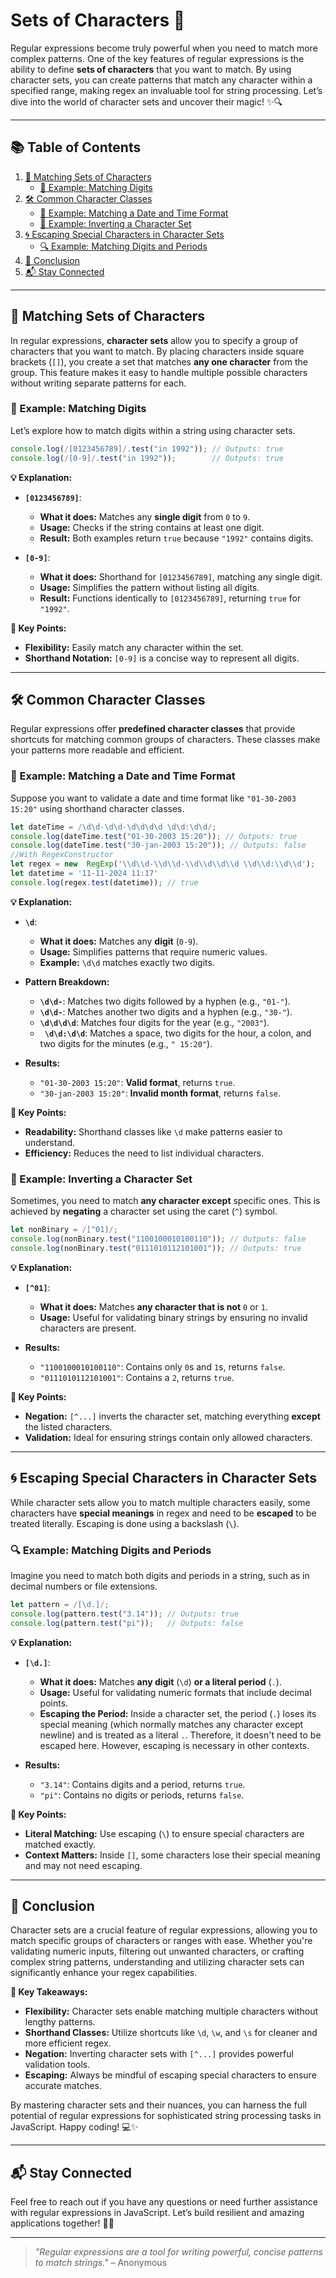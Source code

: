 # Sets of Characters 🧵

Regular expressions become truly powerful when you need to match more complex patterns. One of the key features of regular expressions is the ability to define **sets of characters** that you want to match. By using character sets, you can create patterns that match any character within a specified range, making regex an invaluable tool for string processing. Let’s dive into the world of character sets and uncover their magic! ✨🔍

---

## 📚 Table of Contents

1. [🧩 Matching Sets of Characters](#-matching-sets-of-characters)
   - [🔢 Example: Matching Digits](#-example-matching-digits)
2. [🛠️ Common Character Classes](#-common-character-classes)
   - [📅 Example: Matching a Date and Time Format](#-example-matching-a-date-and-time-format)
   - [🚫 Example: Inverting a Character Set](#-example-inverting-a-character-set)
3. [🌀 Escaping Special Characters in Character Sets](#-escaping-special-characters-in-character-sets)
   - [🔍 Example: Matching Digits and Periods](#-example-matching-digits-and-periods)
4. [🚀 Conclusion](#-conclusion)
5. [📬 Stay Connected](#-stay-connected)

---

## 🧩 Matching Sets of Characters

In regular expressions, **character sets** allow you to specify a group of characters that you want to match. By placing characters inside square brackets (`[]`), you create a set that matches **any one character** from the group. This feature makes it easy to handle multiple possible characters without writing separate patterns for each.

### 🔢 Example: Matching Digits

Let’s explore how to match digits within a string using character sets.

```javascript
console.log(/[0123456789]/.test("in 1992")); // Outputs: true
console.log(/[0-9]/.test("in 1992"));        // Outputs: true
```

**💡 Explanation:**

- **`[0123456789]`**:
  - **What it does:** Matches any **single digit** from `0` to `9`.
  - **Usage:** Checks if the string contains at least one digit.
  - **Result:** Both examples return `true` because `"1992"` contains digits.

- **`[0-9]`**:
  - **What it does:** Shorthand for `[0123456789]`, matching any single digit.
  - **Usage:** Simplifies the pattern without listing all digits.
  - **Result:** Functions identically to `[0123456789]`, returning `true` for `"1992"`.

**🌟 Key Points:**
- **Flexibility:** Easily match any character within the set.
- **Shorthand Notation:** `[0-9]` is a concise way to represent all digits.

---

## 🛠️ Common Character Classes

Regular expressions offer **predefined character classes** that provide shortcuts for matching common groups of characters. These classes make your patterns more readable and efficient.

### 📅 Example: Matching a Date and Time Format

Suppose you want to validate a date and time format like `"01-30-2003 15:20"` using shorthand character classes.

```javascript
let dateTime = /\d\d-\d\d-\d\d\d\d \d\d:\d\d/;
console.log(dateTime.test("01-30-2003 15:20")); // Outputs: true
console.log(dateTime.test("30-jan-2003 15:20")); // Outputs: false
//With RegexConstructor
let regex = new  RegExp('\\d\\d-\\d\\d-\\d\\d\\d\\d \\d\\d:\\d\\d');
let datetime = '11-11-2024 11:17'
console.log(regex.test(datetime)); // true
```

**💡 Explanation:**

- **`\d`**:
  - **What it does:** Matches any **digit** (`0-9`).
  - **Usage:** Simplifies patterns that require numeric values.
  - **Example:** `\d\d` matches exactly two digits.

- **Pattern Breakdown:**
  - **`\d\d-`**: Matches two digits followed by a hyphen (e.g., `"01-"`).
  - **`\d\d-`**: Matches another two digits and a hyphen (e.g., `"30-"`).
  - **`\d\d\d\d`**: Matches four digits for the year (e.g., `"2003"`).
  - **` \d\d:\d\d`**: Matches a space, two digits for the hour, a colon, and two digits for the minutes (e.g., `" 15:20"`).

- **Results:**
  - `"01-30-2003 15:20"`: **Valid format**, returns `true`.
  - `"30-jan-2003 15:20"`: **Invalid month format**, returns `false`.

**🌟 Key Points:**
- **Readability:** Shorthand classes like `\d` make patterns easier to understand.
- **Efficiency:** Reduces the need to list individual characters.

### 🚫 Example: Inverting a Character Set

Sometimes, you need to match **any character except** specific ones. This is achieved by **negating** a character set using the caret (`^`) symbol.

```javascript
let nonBinary = /[^01]/;
console.log(nonBinary.test("1100100010100110")); // Outputs: false
console.log(nonBinary.test("0111010112101001")); // Outputs: true
```

**💡 Explanation:**

- **`[^01]`**:
  - **What it does:** Matches **any character that is not** `0` or `1`.
  - **Usage:** Useful for validating binary strings by ensuring no invalid characters are present.
  
- **Results:**
  - `"1100100010100110"`: Contains only `0`s and `1`s, returns `false`.
  - `"0111010112101001"`: Contains a `2`, returns `true`.

**🌟 Key Points:**
- **Negation:** `[^...]` inverts the character set, matching everything **except** the listed characters.
- **Validation:** Ideal for ensuring strings contain only allowed characters.

---

## 🌀 Escaping Special Characters in Character Sets

While character sets allow you to match multiple characters easily, some characters have **special meanings** in regex and need to be **escaped** to be treated literally. Escaping is done using a backslash (`\`).

### 🔍 Example: Matching Digits and Periods

Imagine you need to match both digits and periods in a string, such as in decimal numbers or file extensions.

```javascript
let pattern = /[\d.]/;
console.log(pattern.test("3.14")); // Outputs: true
console.log(pattern.test("pi"));   // Outputs: false
```

**💡 Explanation:**

- **`[\d.]`**:
  - **What it does:** Matches **any digit** (`\d`) **or a literal period** (`.`).
  - **Usage:** Useful for validating numeric formats that include decimal points.
  - **Escaping the Period:** Inside a character set, the period (`.`) loses its special meaning (which normally matches any character except newline) and is treated as a literal `.`. Therefore, it doesn't need to be escaped here. However, escaping is necessary in other contexts.

- **Results:**
  - `"3.14"`: Contains digits and a period, returns `true`.
  - `"pi"`: Contains no digits or periods, returns `false`.

**🌟 Key Points:**
- **Literal Matching:** Use escaping (`\`) to ensure special characters are matched exactly.
- **Context Matters:** Inside `[]`, some characters lose their special meaning and may not need escaping.

---

## 🚀 Conclusion

Character sets are a crucial feature of regular expressions, allowing you to match specific groups of characters or ranges with ease. Whether you're validating numeric inputs, filtering out unwanted characters, or crafting complex string patterns, understanding and utilizing character sets can significantly enhance your regex capabilities. 

**🌟 Key Takeaways:**

- **Flexibility:** Character sets enable matching multiple characters without lengthy patterns.
- **Shorthand Classes:** Utilize shortcuts like `\d`, `\w`, and `\s` for cleaner and more efficient regex.
- **Negation:** Inverting character sets with `[^...]` provides powerful validation tools.
- **Escaping:** Always be mindful of escaping special characters to ensure accurate matches.

By mastering character sets and their nuances, you can harness the full potential of regular expressions for sophisticated string processing tasks in JavaScript. Happy coding! 💻✨

---

## 📬 Stay Connected

Feel free to reach out if you have any questions or need further assistance with regular expressions in JavaScript. Let’s build resilient and amazing applications together! 🚀🌟

---

> *"Regular expressions are a tool for writing powerful, concise patterns to match strings."* – Anonymous
